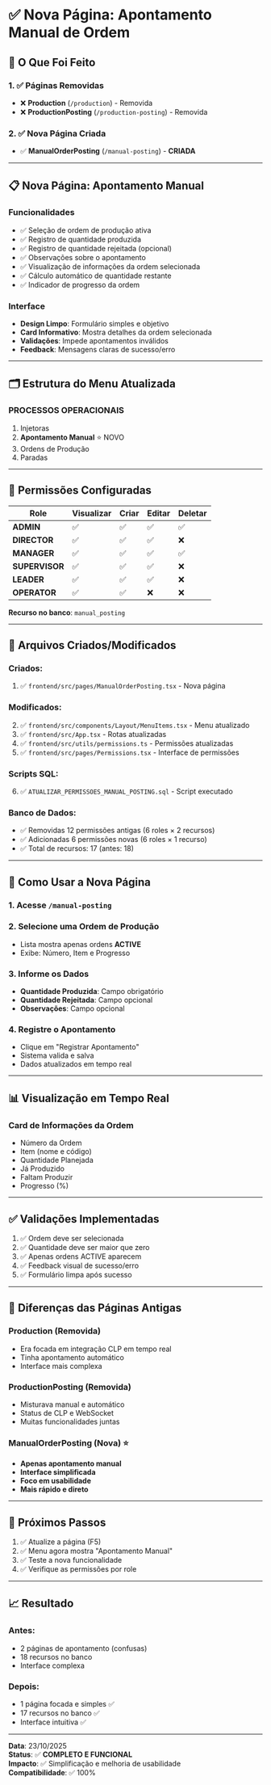 # ✅ Nova Página: Apontamento Manual de Ordem

## 🎯 O Que Foi Feito

### 1. ✅ Páginas Removidas
- ❌ **Production** (`/production`) - Removida
- ❌ **ProductionPosting** (`/production-posting`) - Removida

### 2. ✅ Nova Página Criada
- ✅ **ManualOrderPosting** (`/manual-posting`) - **CRIADA**

---

## 📋 Nova Página: Apontamento Manual

### Funcionalidades
- ✅ Seleção de ordem de produção ativa
- ✅ Registro de quantidade produzida
- ✅ Registro de quantidade rejeitada (opcional)
- ✅ Observações sobre o apontamento
- ✅ Visualização de informações da ordem selecionada
- ✅ Cálculo automático de quantidade restante
- ✅ Indicador de progresso da ordem

### Interface
- **Design Limpo**: Formulário simples e objetivo
- **Card Informativo**: Mostra detalhes da ordem selecionada
- **Validações**: Impede apontamentos inválidos
- **Feedback**: Mensagens claras de sucesso/erro

---

## 🗂️ Estrutura do Menu Atualizada

### PROCESSOS OPERACIONAIS
1. Injetoras
2. **Apontamento Manual** ⭐ NOVO
3. Ordens de Produção
4. Paradas

---

## 🔐 Permissões Configuradas

| Role | Visualizar | Criar | Editar | Deletar |
|------|------------|-------|--------|---------|
| **ADMIN** | ✅ | ✅ | ✅ | ✅ |
| **DIRECTOR** | ✅ | ✅ | ✅ | ❌ |
| **MANAGER** | ✅ | ✅ | ✅ | ✅ |
| **SUPERVISOR** | ✅ | ✅ | ✅ | ❌ |
| **LEADER** | ✅ | ✅ | ✅ | ❌ |
| **OPERATOR** | ✅ | ✅ | ❌ | ❌ |

**Recurso no banco**: `manual_posting`

---

## 📁 Arquivos Criados/Modificados

### Criados:
1. ✅ `frontend/src/pages/ManualOrderPosting.tsx` - Nova página

### Modificados:
2. ✅ `frontend/src/components/Layout/MenuItems.tsx` - Menu atualizado
3. ✅ `frontend/src/App.tsx` - Rotas atualizadas
4. ✅ `frontend/src/utils/permissions.ts` - Permissões atualizadas
5. ✅ `frontend/src/pages/Permissions.tsx` - Interface de permissões

### Scripts SQL:
6. ✅ `ATUALIZAR_PERMISSOES_MANUAL_POSTING.sql` - Script executado

### Banco de Dados:
- ✅ Removidas 12 permissões antigas (6 roles × 2 recursos)
- ✅ Adicionadas 6 permissões novas (6 roles × 1 recurso)
- ✅ Total de recursos: 17 (antes: 18)

---

## 🎨 Como Usar a Nova Página

### 1. Acesse `/manual-posting`

### 2. Selecione uma Ordem de Produção
- Lista mostra apenas ordens **ACTIVE**
- Exibe: Número, Item e Progresso

### 3. Informe os Dados
- **Quantidade Produzida**: Campo obrigatório
- **Quantidade Rejeitada**: Campo opcional
- **Observações**: Campo opcional

### 4. Registre o Apontamento
- Clique em "Registrar Apontamento"
- Sistema valida e salva
- Dados atualizados em tempo real

---

## 📊 Visualização em Tempo Real

### Card de Informações da Ordem
- Número da Ordem
- Item (nome e código)
- Quantidade Planejada
- Já Produzido
- Faltam Produzir
- Progresso (%)

---

## ✅ Validações Implementadas

1. ✅ Ordem deve ser selecionada
2. ✅ Quantidade deve ser maior que zero
3. ✅ Apenas ordens ACTIVE aparecem
4. ✅ Feedback visual de sucesso/erro
5. ✅ Formulário limpa após sucesso

---

## 🔄 Diferenças das Páginas Antigas

### Production (Removida)
- Era focada em integração CLP em tempo real
- Tinha apontamento automático
- Interface mais complexa

### ProductionPosting (Removida)
- Misturava manual e automático
- Status de CLP e WebSocket
- Muitas funcionalidades juntas

### ManualOrderPosting (Nova) ⭐
- **Apenas apontamento manual**
- **Interface simplificada**
- **Foco em usabilidade**
- **Mais rápido e direto**

---

## 🚀 Próximos Passos

1. ✅ Atualize a página (F5)
2. ✅ Menu agora mostra "Apontamento Manual"
3. ✅ Teste a nova funcionalidade
4. ✅ Verifique as permissões por role

---

## 📈 Resultado

### Antes:
- 2 páginas de apontamento (confusas)
- 18 recursos no banco
- Interface complexa

### Depois:
- 1 página focada e simples ✅
- 17 recursos no banco ✅
- Interface intuitiva ✅

---

**Data**: 23/10/2025  
**Status**: ✅ **COMPLETO E FUNCIONAL**  
**Impacto**: ✅ Simplificação e melhoria de usabilidade  
**Compatibilidade**: ✅ 100%

